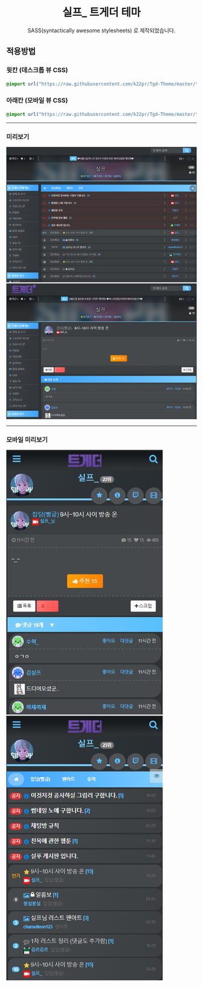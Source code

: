 <h1 align="center">실프_ 트게더 테마</h1>
<p align="center">
    SASS(syntactically awesome stylesheets) 로 제작되었습니다.<br>
</p>

## 적용방법

### 윗칸 (데스크톱 뷰 CSS)

```css
@import url("https://raw.githubusercontent.com/k22pr/Tgd-Theme/master/theme/silphtv/styles/index.min.css");
```

### 아래칸 (모바일 뷰 CSS)

```css
@import url("https://raw.githubusercontent.com/k22pr/Tgd-Theme/master/theme/silphtv/styles/mobile.min.css");
```

---

### 미리보기

![예제1](./image/ex01.jpg)
![예제2](./image/ex02.jpg)

---

### 모바일 미리보기

![예제1](./image/mex01.jpg)
![예제1](./image/mex02.jpg)
